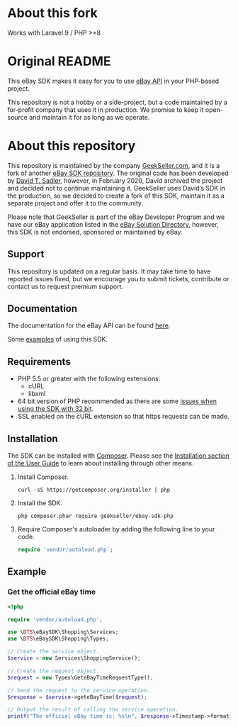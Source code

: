 # About this fork

Works with Laravel 9 / PHP >=8

# Original README

This eBay SDK makes it easy for you to use [eBay API](https://developer.ebay.com/docs) in your PHP-based project.

This repository is not a hobby or a side-project, but a code maintained by a for-profit company that uses it in production. We promise to keep it open-source and maintain it for as long as we operate.

# About this repository

This repository is maintained by the company [GeekSeller.com](https://www.geekseller.com/), and it is a fork of another [eBay SDK repository](https://github.com/davidtsadler/ebay-sdk-php/). The original code has been developed by [David T. Sadler](https://github.com/davidtsadler), however, in February 2020, David archived the project and decided not to continue maintaining it. GeekSeller uses David’s SDK in the production, so we decided to create a fork of this SDK, maintain it as a separate project and offer it to the community.

Please note that GeekSeller is part of the eBay Developer Program and we have our eBay application listed in the [eBay Solution Directory](https://cgi6.ebay.com/ws/eBayISAPI.dll?SolutionsDirectory&page=details&solutionId=705084376), however, this SDK is not endorsed, sponsored or maintained by eBay.

## Support

This repository is updated on a regular basis. It may take time to have reported issues fixed, but we encourage you to submit tickets, contribute or contact us to request premium support.

## Documentation

The documentation for the eBay API can be found [here](https://developer.ebay.com/docs).

Some [examples](https://github.com/geekseller/ebay-sdk-examples) of using this SDK.

## Requirements

  - PHP 5.5 or greater with the following extensions:
      - cURL
      - libxml
  - 64 bit version of PHP recommended as there are some [issues when using the SDK with 32 bit](http://devbay.net/sdk/guides/getting-started/requirements.html#using-the-sdk-with-32-bit-systems).
  - SSL enabled on the cURL extension so that https requests can be made.

## Installation

The SDK can be installed with [Composer](http://getcomposer.org/). Please see the [Installation section of the User Guide](http://devbay.net/sdk/guides/getting-started/installation.html) to learn about installing through other means.

  1. Install Composer.

     ```
     curl -sS https://getcomposer.org/installer | php
     ```

  1. Install the SDK.

     ```
     php composer.phar require geekseller/ebay-sdk-php
     ```

  1. Require Composer's autoloader by adding the following line to your code.

     ```php
     require 'vendor/autoload.php';
     ```

## Example

### Get the official eBay time

```php
<?php

require 'vendor/autoload.php';

use \DTS\eBaySDK\Shopping\Services;
use \DTS\eBaySDK\Shopping\Types;

// Create the service object.
$service = new Services\ShoppingService();

// Create the request object.
$request = new Types\GeteBayTimeRequestType();

// Send the request to the service operation.
$response = $service->geteBayTime($request);

// Output the result of calling the service operation.
printf("The official eBay time is: %s\n", $response->Timestamp->format('H:i (\G\M\T) \o\n l jS Y'));
```
